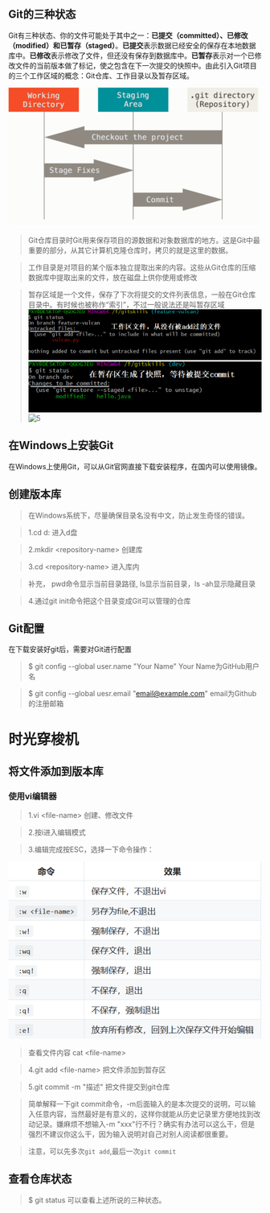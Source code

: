 ## Git的三种状态
Git有三种状态、你的文件可能处于其中之一：**已提交（committed）、已修改（modified）和已暂存（staged）**。**已提交**表示数据已经安全的保存在本地数据库中。**已修改**表示修改了文件，但还没有保存到数据库中。**已暂存**表示对一个已修改文件的当前版本做了标记，使之包含在下一次提交的快照中。由此引入Git项目的三个工作区域的概念：Git仓库、工作目录以及暂存区域。

![2](https://github.com/XingYu9902/learngit/blob/master/images/Snipaste_2019-10-31_18-03-08.png)

>Git仓库目录时Git用来保存项目的源数据和对象数据库的地方。这是Git中最重要的部分，从其它计算机克隆仓库时，拷贝的就是这里的数据。

>工作目录是对项目的某个版本独立提取出来的内容。这些从Git仓库的压缩数据库中提取出来的文件，放在磁盘上供你使用或修改

>暂存区域是一个文件，保存了下次将提交的文件列表信息，一般在Git仓库目录中。有时候也被称作“索引”，不过一般说法还是叫暂存区域
![3](https://github.com/XingYu9902/learngit/blob/master/images/Snipaste_2019-10-31_17-56-26.png)
![4](https://github.com/XingYu9902/learngit/blob/master/images/Snipaste_2019-10-31_17-56-51.png)
![5](https://github.com/XingYu9902/learngit/blob/master/images/Snipaste_2019-10-31_18-57-03.png)

## 在Windows上安装Git
在Windows上使用Git，可以从Git官网直接下载安装程序，在国内可以使用镜像。


## 创建版本库
  >在Windows系统下，尽量确保目录名没有中文，防止发生奇怪的错误。

  >1.cd d:  进入d盘

  >2.mkdir \<repository-name\>  创建库
  
  >3.cd \<repository-name\> 进入库内
  
 >补充， pwd命令显示当前目录路径, ls显示当前目录，ls -ah显示隐藏目录
 
 >4.通过git init命令把这个目录变成Git可以管理的仓库
 
 ## Git配置
 在下载安装好git后，需要对Git进行配置
 >$ git config --global user.name "Your Name"          Your Name为GitHub用户名
 
 >$ git config --global uesr.email "email@example.com"      email为Github的注册邮箱
# 时光穿梭机
## 将文件添加到版本库
### 使用vi编辑器
>1.vi \<file-name\> 创建、修改文件

>2.按i进入编辑模式

>3.编辑完成按ESC，选择一下命令操作：

![1](https://github.com/XingYu9902/learngit/blob/master/images/dasda.png)

>查看文件内容 cat \<file-name\>

>4.git add \<file-name\>  把文件添加到暂存区

>5.git commit -m "描述" 把文件提交到git仓库

>简单解释一下git commit命令，-m后面输入的是本次提交的说明，可以输入任意内容，当然最好是有意义的，这样你就能从历史记录里方便地找到改动记录。嫌麻烦不想输入-m "xxx"行不行？确实有办法可以这么干，但是强烈不建议你这么干，因为输入说明对自己对别人阅读都很重要。

>注意，可以先多次`git add`,最后一次`git commit`

## 查看仓库状态
>$ git status 可以查看上述所说的三种状态。
